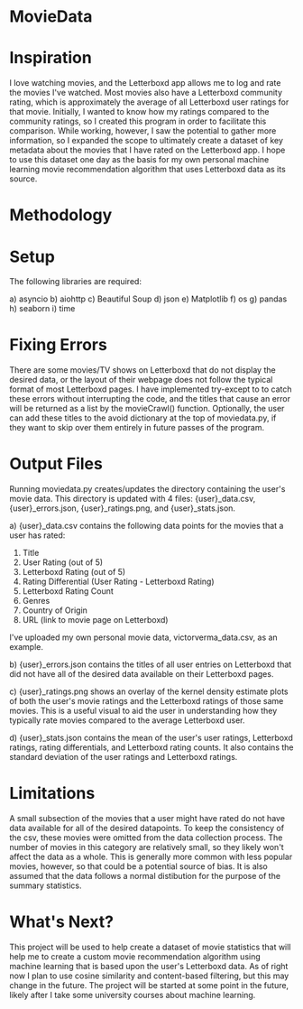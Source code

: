 # MovieData

# Inspiration

I love watching movies, and the Letterboxd app allows me to log and rate
the movies I've watched. Most movies also have a Letterboxd community
rating, which is approximately the average of all Letterboxd user ratings
for that movie. Initially, I wanted to know how my ratings compared to the
community ratings, so I created this program in order to facilitate this
comparison. While working, however, I saw the potential to gather more
information, so I expanded the scope to ultimately create a dataset of key
metadata about the movies that I have rated on the Letterboxd app. I hope
to use this dataset one day as the basis for my own personal machine
learning movie recommendation algorithm that uses Letterboxd data as its source.

# Methodology

# Setup

The following libraries are required:

a) asyncio
b) aiohttp
c) Beautiful Soup
d) json
e) Matplotlib
f) os
g) pandas
h) seaborn
i) time

# Fixing Errors

There are some movies/TV shows on Letterboxd that do not display the
desired data, or the layout of their webpage does not follow the typical
format of most Letterboxd pages. I have implemented try-except to to catch
these errors without interrupting the code, and the titles that cause an
error will be returned as a list by the movieCrawl() function. Optionally,
the user can add these titles to the avoid dictionary at the top of
moviedata.py, if they want to skip over them entirely in future passes of
the program.

# Output Files

Running moviedata.py creates/updates the directory containing the user's movie data. This directory is updated with 4 files: {user}\_data.csv, {user}\_errors.json, {user}\_ratings.png, and {user}\_stats.json.

a) {user}\_data.csv contains the following data points for the movies that a user has rated:

1. Title
2. User Rating (out of 5)
3. Letterboxd Rating (out of 5)
4. Rating Differential (User Rating - Letterboxd Rating)
5. Letterboxd Rating Count
6. Genres
7. Country of Origin
8. URL (link to movie page on Letterboxd)

I've uploaded my own personal movie data, victorverma_data.csv, as an
example.

b) {user}\_errors.json contains the titles of all user entries on Letterboxd that did not have all of the desired data available on their Letterboxd pages.

c) {user}\_ratings.png shows an overlay of the kernel density estimate plots of both the user's movie ratings and the Letterboxd ratings of those same movies. This is a useful visual to aid the user in understanding how they typically rate movies compared to the average Letterboxd user.

d) {user}\_stats.json contains the mean of the user's user ratings, Letterboxd ratings, rating differentials, and Letterboxd rating counts. It also contains the standard deviation of the user ratings and Letterboxd ratings.

# Limitations

A small subsection of the movies that a user might have rated do not have data
available for all of the desired datapoints. To keep the consistency of
the csv, these movies were omitted from the data collection process. The
number of movies in this category are relatively small, so they likely
won't affect the data as a whole. This is generally more common with less
popular movies, however, so that could be a potential source of bias. It
is also assumed that the data follows a normal distibution for the purpose
of the summary statistics.

# What's Next?

This project will be used to help create a dataset of movie statistics
that will help me to create a custom movie recommendation algorithm using
machine learning that is based upon the user's Letterboxd data. As of
right now I plan to use cosine similarity and content-based filtering, but
this may change in the future. The project will be started at some point
in the future, likely after I take some university courses about machine
learning.
